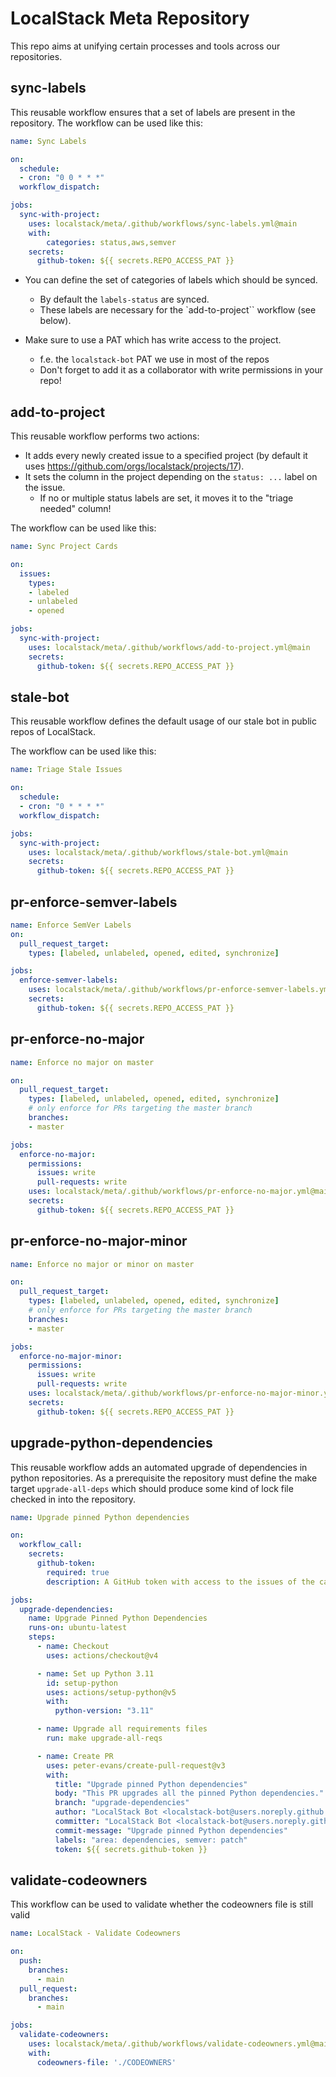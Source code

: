 # LocalStack Meta Repository

This repo aims at unifying certain processes and tools across our repositories.

## sync-labels
This reusable workflow ensures that a set of labels are present in the repository.
The workflow can be used like this:
```yaml
name: Sync Labels

on:
  schedule:
  - cron: "0 0 * * *"
  workflow_dispatch:

jobs:
  sync-with-project:
    uses: localstack/meta/.github/workflows/sync-labels.yml@main
    with:
        categories: status,aws,semver
    secrets:
      github-token: ${{ secrets.REPO_ACCESS_PAT }}
```

- You can define the set of categories of labels which should be synced.
  - By default the `labels-status` are synced.
  - These labels are necessary for the `add-to-project`` workflow (see below).

- Make sure to use a PAT which has write access to the project.
  - f.e. the `localstack-bot` PAT we use in most of the repos
  - Don't forget to add it as a collaborator with write permissions in your repo!

## add-to-project
This reusable workflow performs two actions:
- It adds every newly created issue to a specified project (by default it uses https://github.com/orgs/localstack/projects/17).
- It sets the column in the project depending on the `status: ...` label on the issue.
  - If no or multiple status labels are set, it moves it to the "triage needed" column!

The workflow can be used like this:
```yaml
name: Sync Project Cards

on:
  issues:
    types:
    - labeled
    - unlabeled
    - opened

jobs:
  sync-with-project:
    uses: localstack/meta/.github/workflows/add-to-project.yml@main
    secrets:
      github-token: ${{ secrets.REPO_ACCESS_PAT }}
```

## stale-bot
This reusable workflow defines the default usage of our stale bot in public repos of LocalStack.

The workflow can be used like this:
```yaml
name: Triage Stale Issues

on:
  schedule:
  - cron: "0 * * * *"
  workflow_dispatch:

jobs:
  sync-with-project:
    uses: localstack/meta/.github/workflows/stale-bot.yml@main
    secrets:
      github-token: ${{ secrets.REPO_ACCESS_PAT }}
```

## pr-enforce-semver-labels
```yaml
name: Enforce SemVer Labels
on:
  pull_request_target:
    types: [labeled, unlabeled, opened, edited, synchronize]

jobs:
  enforce-semver-labels:
    uses: localstack/meta/.github/workflows/pr-enforce-semver-labels.yml@main
    secrets:
      github-token: ${{ secrets.REPO_ACCESS_PAT }}
```

## pr-enforce-no-major
```yaml
name: Enforce no major on master

on:
  pull_request_target:
    types: [labeled, unlabeled, opened, edited, synchronize]
    # only enforce for PRs targeting the master branch
    branches:
    - master

jobs:
  enforce-no-major:
    permissions:
      issues: write
      pull-requests: write
    uses: localstack/meta/.github/workflows/pr-enforce-no-major.yml@main
    secrets:
      github-token: ${{ secrets.REPO_ACCESS_PAT }}
```

## pr-enforce-no-major-minor
```yaml
name: Enforce no major or minor on master

on:
  pull_request_target:
    types: [labeled, unlabeled, opened, edited, synchronize]
    # only enforce for PRs targeting the master branch
    branches:
    - master

jobs:
  enforce-no-major-minor:
    permissions:
      issues: write
      pull-requests: write
    uses: localstack/meta/.github/workflows/pr-enforce-no-major-minor.yml@main
    secrets:
      github-token: ${{ secrets.REPO_ACCESS_PAT }}
```
## upgrade-python-dependencies

This reusable workflow adds an automated upgrade of dependencies in python repositories.
As a prerequisite the repository must define the make target `upgrade-all-deps` which should produce some kind of lock file checked in into the repository.

```yaml
name: Upgrade pinned Python dependencies

on:
  workflow_call:
    secrets:
      github-token:
        required: true
        description: A GitHub token with access to the issues of the calling repo

jobs:
  upgrade-dependencies:
    name: Upgrade Pinned Python Dependencies
    runs-on: ubuntu-latest
    steps:
      - name: Checkout
        uses: actions/checkout@v4

      - name: Set up Python 3.11
        id: setup-python
        uses: actions/setup-python@v5
        with:
          python-version: "3.11"

      - name: Upgrade all requirements files
        run: make upgrade-all-reqs

      - name: Create PR
        uses: peter-evans/create-pull-request@v3
        with:
          title: "Upgrade pinned Python dependencies"
          body: "This PR upgrades all the pinned Python dependencies."
          branch: "upgrade-dependencies"
          author: "LocalStack Bot <localstack-bot@users.noreply.github.com>"
          committer: "LocalStack Bot <localstack-bot@users.noreply.github.com>"
          commit-message: "Upgrade pinned Python dependencies"
          labels: "area: dependencies, semver: patch"
          token: ${{ secrets.github-token }}
```

## validate-codeowners

This workflow can be used to validate whether the codeowners file is still valid

```yaml
name: LocalStack - Validate Codeowners

on:
  push:
    branches:
      - main
  pull_request:
    branches:
      - main

jobs:
  validate-codeowners:
    uses: localstack/meta/.github/workflows/validate-codeowners.yml@main
    with:
      codeowners-file: './CODEOWNERS'
```
